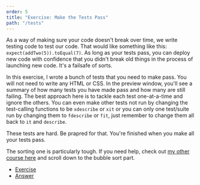 ```yaml
---
order: 5
title: "Exercise: Make the Tests Pass"
path: "/tests"
---
```


As a way of making sure your code doesn't break over time, we write testing code to test our code. That would like something like this: `expect(addTwo(5)).toEqual(7)`. As long as your tests pass, you can deploy new code with confidence that you didn't break old things in the process of launching new code. It's a failsafe of sorts.

In this exercise, I wrote a bunch of tests that you need to make pass. You will not need to write any HTML or CSS. In the preview window, you'll see a summary of how many tests you have made pass and how many are still failing. The best approach here is to tackle each test one-at-a-time and ignore the others. You can even make other tests not run by changing the test-calling functions to be `xdescribe` or `xit` or you can only one test/suite run by changing them to `fdescribe` or `fit`, just remember to change them all back to `it` and `describe`.

These tests are hard. Be prapred for that. You're finished when you make all your tests pass.

The sorting one is particularly tough. If you need help, check out [my other course here][cs] and scroll down to the bubble sort part.

- [Exercise][exercise]
- [Answer][answer]

[exercise]: https://codepen.io/btholt/pen/QZKxRw?editors=0010
[answer]: https://codepen.io/btholt/pen/xyEajx?editors=0010
[cs]: https://btholt.github.io/four-semesters-of-cs/
